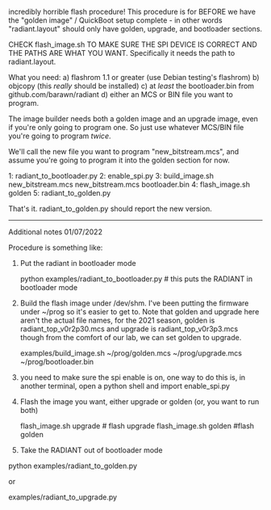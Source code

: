 incredibly horrible flash procedure! This procedure is for BEFORE we have the
"golden image" / QuickBoot setup complete - in other words "radiant.layout"
should only have golden, upgrade, and bootloader sections.

CHECK flash_image.sh TO MAKE SURE THE SPI DEVICE IS CORRECT AND THE PATHS ARE
WHAT YOU WANT. Specifically it needs the path to radiant.layout.

What you need:
a) flashrom 1.1 or greater (use Debian testing's flashrom)
b) objcopy (this *really* should be installed)
c) at *least* the bootloader.bin from github.com/barawn/radiant
d) either an MCS or BIN file you want to program.

The image builder needs both a golden image and an upgrade image, even if you're
only going to program one. So just use whatever MCS/BIN file you're
going to program *twice*.

We'll call the new file you want to program "new_bitstream.mcs", and assume
you're going to program it into the golden section for now.

1: radiant_to_bootloader.py
2: enable_spi.py
3: build_image.sh new_bitstream.mcs new_bitstream.mcs bootloader.bin
4: flash_image.sh golden
5: radiant_to_golden.py

That's it. radiant_to_golden.py should report the new version.


-----------------------------------------
Additional notes 01/07/2022

Procedure is something like: 

1) Put the radiant in bootloader mode

   python examples/radiant_to_bootloader.py  # this puts the RADIANT in bootloader mode


2) Build the flash image under /dev/shm. I've been putting the firmware under
~/prog so it's easier to get to.  Note that golden and upgrade here aren't the
actual file names, for the 2021 season, golden is radiant_top_v0r2p30.mcs and
upgrade is radiant_top_v0r3p3.mcs though from the comfort of our lab, we can
set golden to upgrade. 

    examples/build_image.sh ~/prog/golden.mcs ~/prog/upgrade.mcs ~/prog/bootloader.bin   


3) you need to make sure the spi enable is on, one way to do this is, in another terminal, open a python shell and  import enable_spi.py 

4) Flash the image you want, either upgrade or golden (or, you want to run both) 

    flash_image.sh upgrade  # flash upgrade
    flash_image.sh golden  #flash golden

5) Take the RADIANT out of bootloader mode 

  python examples/radiant_to_golden.py 

  or 
  
  examples/radiant_to_upgrade.py 





